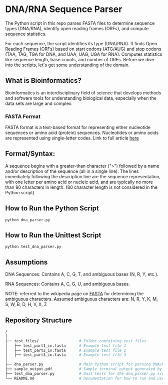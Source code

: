 # DNA/RNA Sequence Parser

The Python script in this repo parses FASTA files to determine sequence types (DNA/RNA), identify open reading frames (ORFs), and compute sequence statistics.

For each sequence, the script identifies its type (DNA/RNA).
It finds Open Reading Frames (ORFs) based on start codons (ATG/AUG) and stop codons (TAA, TAG, TGA for DNA, and UAA, UAG, UGA for RNA).
Computes statistics like sequence length, base counts, and number of ORFs. Before we dive into the scripts, let's get some understanding of the domain.

## What is Bioinformatics?

Bioinformatics is an interdisciplinary field of science that develops methods and software tools for understanding biological data, especially when the data sets are large and complex.

### FASTA Format

FASTA format is a text-based format for representing either nucleotide sequences or amino acid (protein) sequences. Nucleotides or amino acids are represented using single-letter codes. Link to full article [here](https://en.wikipedia.org/wiki/FASTA_format)

## Format/Syntax:
A sequence begins with a greater-than character (">") followed by a name and/or description of the sequence (all in a single line).
The lines immediately following the description line are the sequence representation, with one letter per amino acid or nucleic acid, and are typically no more than 80 characters in length. (80 character length is not considered in the Python script)

## How to Run the Python Script

`python dna_parser.py`

## How to Run the Unittest Script

`python test_dna_parser.py`

## Assumptions

DNA Sequences: Contains A, C, G, T, and ambiguous bases (N, R, Y, etc.).

RNA Sequences: Contains A, C, G, U, and ambiguous bases.

NOTE: referred to the wikipedia page on [FASTA](https://en.wikipedia.org/wiki/FASTA_format) for determining the ambiguous characters. Assumed ambiguous characters are: N, R, Y, K, M, S, W, B, D, H, V, X, Z

## Repository Structure
```bash
/
│
├── test_files/                  # Folder containing test files
│   ├── test_part1_in.fasta      # Example test file 1
│   ├── test_part2_in.fasta      # Example test file 2
│   ├── test_part3_in.fasta      # Example test file 3
│
├── dna_parser.py                # Main Python script for parsing DNA/RNA sequences
├── sample_output.pdf            # Sample terminal output generated by running the script
├── test_dna_parser.py           # Unit tests for the dna_parser.py script
└── README.md                    # Documentation for how to run and use the script
```

